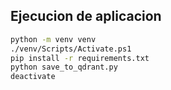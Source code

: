 ## Ejecucion de aplicacion
```bash
python -m venv venv
./venv/Scripts/Activate.ps1
pip install -r requirements.txt
python save_to_qdrant.py
deactivate
```